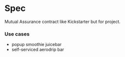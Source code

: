 # Spec

Mutual Assurance contract like Kickstarter but for project.

### Use cases

- popup smoothie juicebar
- self-serviced aerodrip bar
